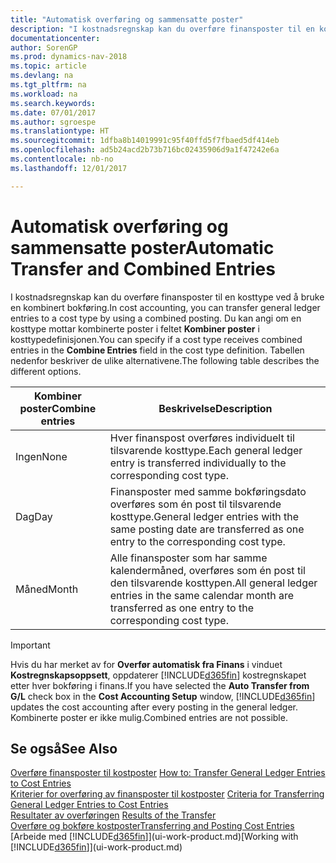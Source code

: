 ```yaml
---
title: "Automatisk overføring og sammensatte poster"
description: "I kostnadsregnskap kan du overføre finansposter til en kosttype ved å bruke en kombinert bokføring. Du kan angi om en kosttype mottar kombinerte poster i feltet **Kombiner poster** i kosttypedefinisjonen. Tabellen nedenfor beskriver de ulike alternativene."
documentationcenter: 
author: SorenGP
ms.prod: dynamics-nav-2018
ms.topic: article
ms.devlang: na
ms.tgt_pltfrm: na
ms.workload: na
ms.search.keywords: 
ms.date: 07/01/2017
ms.author: sgroespe
ms.translationtype: HT
ms.sourcegitcommit: 1dfba8b14019991c95f40ffd5f7fbaed5df414eb
ms.openlocfilehash: ad5b24acd2b73b716bc02435906d9a1f47242e6a
ms.contentlocale: nb-no
ms.lasthandoff: 12/01/2017

---
```

# <a name="automatic-transfer-and-combined-entries"></a><span data-ttu-id="b45a0-105">Automatisk overføring og sammensatte poster</span><span class="sxs-lookup"><span data-stu-id="b45a0-105">Automatic Transfer and Combined Entries</span></span>
<span data-ttu-id="b45a0-106">I kostnadsregnskap kan du overføre finansposter til en kosttype ved å bruke en kombinert bokføring.</span><span class="sxs-lookup"><span data-stu-id="b45a0-106">In cost accounting, you can transfer general ledger entries to a cost type by using a combined posting.</span></span> <span data-ttu-id="b45a0-107">Du kan angi om en kosttype mottar kombinerte poster i feltet **Kombiner poster** i kosttypedefinisjonen.</span><span class="sxs-lookup"><span data-stu-id="b45a0-107">You can specify if a cost type receives combined entries in the **Combine Entries** field in the cost type definition.</span></span> <span data-ttu-id="b45a0-108">Tabellen nedenfor beskriver de ulike alternativene.</span><span class="sxs-lookup"><span data-stu-id="b45a0-108">The following table describes the different options.</span></span>  

|<span data-ttu-id="b45a0-109">Kombiner poster</span><span class="sxs-lookup"><span data-stu-id="b45a0-109">Combine entries</span></span>|<span data-ttu-id="b45a0-110">Beskrivelse</span><span class="sxs-lookup"><span data-stu-id="b45a0-110">Description</span></span>|  
|---------------------|-----------------|  
|<span data-ttu-id="b45a0-111">Ingen</span><span class="sxs-lookup"><span data-stu-id="b45a0-111">None</span></span>|<span data-ttu-id="b45a0-112">Hver finanspost overføres individuelt til tilsvarende kosttype.</span><span class="sxs-lookup"><span data-stu-id="b45a0-112">Each general ledger entry is transferred individually to the corresponding cost type.</span></span>|  
|<span data-ttu-id="b45a0-113">Dag</span><span class="sxs-lookup"><span data-stu-id="b45a0-113">Day</span></span>|<span data-ttu-id="b45a0-114">Finansposter med samme bokføringsdato overføres som én post til tilsvarende kosttype.</span><span class="sxs-lookup"><span data-stu-id="b45a0-114">General ledger entries with the same posting date are transferred as one entry to the corresponding cost type.</span></span>|  
|<span data-ttu-id="b45a0-115">Måned</span><span class="sxs-lookup"><span data-stu-id="b45a0-115">Month</span></span>|<span data-ttu-id="b45a0-116">Alle finansposter som har samme kalendermåned, overføres som én post til den tilsvarende kosttypen.</span><span class="sxs-lookup"><span data-stu-id="b45a0-116">All general ledger entries in the same calendar month are transferred as one entry to the corresponding cost type.</span></span>|  

> [!IMPORTANT]  
>  <span data-ttu-id="b45a0-117">Hvis du har merket av for **Overfør automatisk fra Finans** i vinduet **Kostregnskapsoppsett**, oppdaterer [!INCLUDE[d365fin](includes/d365fin_md.md)] kostregnskapet etter hver bokføring i finans.</span><span class="sxs-lookup"><span data-stu-id="b45a0-117">If you have selected the **Auto Transfer from G/L** check box in the **Cost Accounting Setup** window, [!INCLUDE[d365fin](includes/d365fin_md.md)] updates the cost accounting after every posting in the general ledger.</span></span> <span data-ttu-id="b45a0-118">Kombinerte poster er ikke mulig.</span><span class="sxs-lookup"><span data-stu-id="b45a0-118">Combined entries are not possible.</span></span>  

## <a name="see-also"></a><span data-ttu-id="b45a0-119">Se også</span><span class="sxs-lookup"><span data-stu-id="b45a0-119">See Also</span></span>  
 <span data-ttu-id="b45a0-120">[Overføre finansposter til kostposter](finance-how-to-transfer-general-ledger-entries-to-cost-entries.md) </span><span class="sxs-lookup"><span data-stu-id="b45a0-120">[How to: Transfer General Ledger Entries to Cost Entries](finance-how-to-transfer-general-ledger-entries-to-cost-entries.md) </span></span>  
 <span data-ttu-id="b45a0-121">[Kriterier for overføring av finansposter til kostposter](finance-criteria-for-transferring-general-ledger-entries-to-cost-entries.md) </span><span class="sxs-lookup"><span data-stu-id="b45a0-121">[Criteria for Transferring General Ledger Entries to Cost Entries](finance-criteria-for-transferring-general-ledger-entries-to-cost-entries.md) </span></span>  
 <span data-ttu-id="b45a0-122">[Resultater av overføringen](finance-results-of-the-transfer.md) </span><span class="sxs-lookup"><span data-stu-id="b45a0-122">[Results of the Transfer](finance-results-of-the-transfer.md) </span></span>  
 [<span data-ttu-id="b45a0-123">Overføre og bokføre kostposter</span><span class="sxs-lookup"><span data-stu-id="b45a0-123">Transferring and Posting Cost Entries</span></span>](finance-transfer-and-post-cost-entries.md)  
 <span data-ttu-id="b45a0-124">[Arbeide med [!INCLUDE[d365fin](includes/d365fin_md.md)]](ui-work-product.md)</span><span class="sxs-lookup"><span data-stu-id="b45a0-124">[Working with [!INCLUDE[d365fin](includes/d365fin_md.md)]](ui-work-product.md)</span></span>

